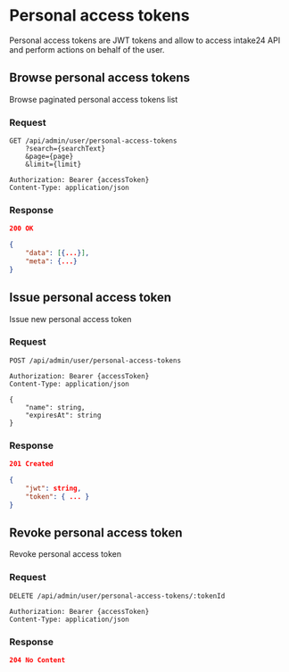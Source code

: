 # Personal access tokens

Personal access tokens are JWT tokens and allow to access intake24 API and perform actions on behalf of the user.

## Browse personal access tokens

Browse paginated personal access tokens list

### Request

```http
GET /api/admin/user/personal-access-tokens
    ?search={searchText}
    &page={page}
    &limit={limit}

Authorization: Bearer {accessToken}
Content-Type: application/json
```

### Response

```json
200 OK

{
    "data": [{...}],
    "meta": {...}
}
```

## Issue personal access token

Issue new personal access token

### Request

```http
POST /api/admin/user/personal-access-tokens

Authorization: Bearer {accessToken}
Content-Type: application/json

{
    "name": string,
    "expiresAt": string
}
```

### Response

```json
201 Created

{
    "jwt": string,
    "token": { ... }
}
```

## Revoke personal access token

Revoke personal access token

### Request

```http
DELETE /api/admin/user/personal-access-tokens/:tokenId

Authorization: Bearer {accessToken}
Content-Type: application/json
```

### Response

```json
204 No Content
```
